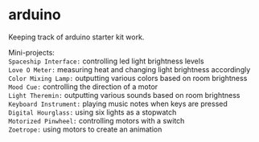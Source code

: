 # arduino
Keeping track of arduino starter kit work. <br>

Mini-projects: <br>
`Spaceship Interface:` controlling led light brightness levels <br>
`Love O Meter:` measuring heat and changing light brightness accordingly <br>
`Color Mixing Lamp:` outputting various colors based on room brightness <br>
`Mood Cue:` controlling the direction of a motor <br>
`Light Theremin:` outputting various sounds based on room brightness <br>
`Keyboard Instrument:` playing music notes when keys are pressed <br>
`Digital Hourglass:` using six lights as a stopwatch <br>
`Motorized Pinwheel:` controlling motors with a switch <br>
`Zoetrope:` using motors to create an animation

